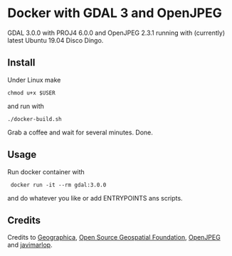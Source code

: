 # Docker with GDAL 3 and OpenJPEG

GDAL 3.0.0 with PROJ4 6.0.0 and OpenJPEG 2.3.1 running with (currently) latest Ubuntu 19.04 Disco Dingo.

## Install
Under Linux make 

`chmod u+x $USER`

and run with

`./docker-build.sh`

Grab a coffee and wait for several minutes. Done.

## Usage
Run docker container with

` docker run -it --rm gdal:3.0.0`

and do whatever you like or add ENTRYPOINTS ans scripts.

## Credits
Credits to [Geographica](https://github.com/GeographicaGS), [Open Source Geospatial Foundation](https://github.com/OSGeo), [OpenJPEG](https://github.com/uclouvain/openjpeg) and [javimarlop](https://github.com/javimarlop).
